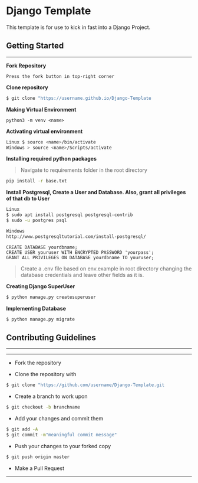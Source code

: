# Django Template

This template is for use to kick in fast into a Django Project.

## Getting Started

---

**Fork Repository**

```
Press the fork button in top-right corner
```

**Clone repository**

```sh
$ git clone "https://username.github.io/Django-Template
```

**Making Virtual Environment**

```
python3 -m venv <name>
```

**Activating virtual environment**

```sh
Linux $ source <name>/bin/activate
Windows > source <name>/Scripts/activate
```

**Installing required python packages**

> Navigate to requirements folder in the root directory

```sh
pip install -r base.txt
```

**Install Postgresql, Create a User and Database. Also, grant all privileges of that db to User**

```sh
Linux
$ sudo apt install postgresql postgresql-contrib
$ sudo -u postgres psql

Windows
http://www.postgresqltutorial.com/install-postgresql/
```

```
CREATE DATABASE yourdbname;
CREATE USER youruser WITH ENCRYPTED PASSWORD 'yourpass';
GRANT ALL PRIVILEGES ON DATABASE yourdbname TO youruser;
```

> Create a .env file based on env.example in root directory changing the database credentials and leave other fields as it is.

**Creating Django SuperUser**

```sh
$ python manage.py createsuperuser
```

**Implementing Database**

```sh
$ python manage.py migrate
```

## Contributing Guidelines

---

---

- Fork the repository

- Clone the repository with

```sh
$ git clone "https://github.com/username/Django-Template.git
```

- Create a branch to work upon

```sh
$ git checkout -b branchname
```

- Add your changes and commit them

```sh
$ git add -A
$ git commit -m"meaningful commit message"
```

- Push your changes to your forked copy

```sh
$ git push origin master
```

- Make a Pull Request

---
